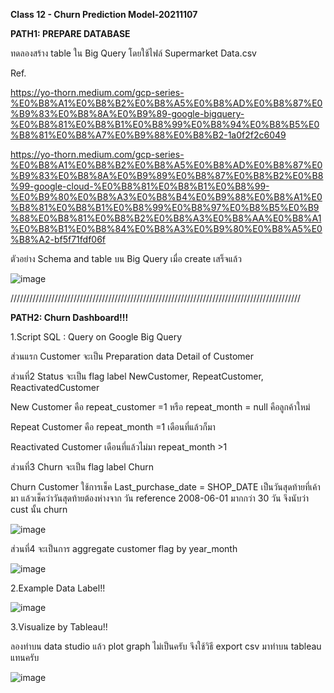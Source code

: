 **Class 12 - Churn Prediction Model-20211107**

**PATH1: PREPARE DATABASE**

ทดลองสร้าง table ใน Big Query โดยใช้ไฟล์ Supermarket Data.csv

Ref.

https://yo-thorn.medium.com/gcp-series-%E0%B8%A1%E0%B8%B2%E0%B8%A5%E0%B8%AD%E0%B8%87%E0%B9%83%E0%B8%8A%E0%B9%89-google-bigquery-%E0%B8%81%E0%B8%B1%E0%B8%99%E0%B8%94%E0%B8%B5%E0%B8%81%E0%B8%A7%E0%B9%88%E0%B8%B2-1a0f2f2c6049

https://yo-thorn.medium.com/gcp-series-%E0%B8%A1%E0%B8%B2%E0%B8%A5%E0%B8%AD%E0%B8%87%E0%B9%83%E0%B8%8A%E0%B9%89%E0%B8%87%E0%B8%B2%E0%B8%99-google-cloud-%E0%B8%81%E0%B8%B1%E0%B8%99-%E0%B9%80%E0%B8%A3%E0%B8%B4%E0%B9%88%E0%B8%A1%E0%B8%81%E0%B8%B1%E0%B8%99%E0%B8%97%E0%B8%B5%E0%B9%88%E0%B8%81%E0%B8%B2%E0%B8%A3%E0%B8%AA%E0%B8%A1%E0%B8%B1%E0%B8%84%E0%B8%A3%E0%B9%80%E0%B8%A5%E0%B8%A2-bf5f71fdf06f

ตัวอย่าง Schema and table บน Big Query เมื่อ create เสร็จแล้ว

![image](https://user-images.githubusercontent.com/73054276/144172708-77e22720-53ca-4a27-9f72-1b993be9254d.png)


////////////////////////////////////////////////////////////////////////////////////////////

**PATH2: Churn Dashboard!!!**


1.Script SQL : Query on Google Big Query

ส่วนแรก Customer จะเป็น Preparation data Detail of Customer

ส่วนที่2 Status จะเป็น flag label NewCustomer, RepeatCustomer, ReactivatedCustomer

New Customer คือ repeat_customer =1 หรือ repeat_month = null คือลูกค้าใหม่ 

Repeat Customer คือ repeat_month =1 เดือนที่แล้วก็มา

Reactivated Customer เดือนที่แล้วไม่มา repeat_month >1 


ส่วนที่3 Churn จะเป็น flag label Churn

Churn Customer ใช้การเช็ค Last_purchase_date = SHOP_DATE เป็นวันสุดท้ายที่เค้ามา แล้วเช็คว่าวันสุดท้ายต้องห่างจาก วัน reference 2008-06-01 มากกว่า 30 วัน จึงนับว่า cust นั้น churn

![image](https://user-images.githubusercontent.com/73054276/144172895-e7f0dead-bc03-4c89-b484-a75faec10b27.png)

ส่วนที่4 จะเป็นการ aggregate customer flag by year_month

![image](https://user-images.githubusercontent.com/73054276/144183253-5258e4a7-276f-4e23-9480-bb5218e7b847.png)


2.Example Data Label!!



![image](https://user-images.githubusercontent.com/73054276/144171558-e33b4a4f-0c85-46ee-a64e-c765054ef572.png)

3.Visualize by Tableau!!

ลองทำบน data studio แล้ว plot graph ไม่เป็นครับ จึงใช้วิธี export csv มาทำบน tableau แทนครับ

![image](https://user-images.githubusercontent.com/73054276/144035544-3785f2bc-dd01-4ec4-bc7e-b25a60ff5a4b.png)
